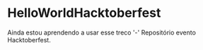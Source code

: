 # HelloWorldHacktoberfest 


Ainda estou aprendendo a usar esse treco '-'
Repositório evento Hacktoberfest.

